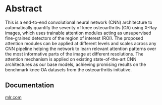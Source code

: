 # Abstract

This is a end-to-end convolutional neural network (CNN) architecture to automatically quantify the severity of knee osteoarthritis (OA) using X-Ray images, which uses trainable attention modules acting as unsupervised fine-grained detectors of the region of interest (ROI). The proposed attention modules can be applied at different levels and scales across any CNN pipeline helping the network to learn relevant attention patterns over the most informative parts of the image at different resolutions. The attention mechanism is applied on existing state-of-the-art CNN architectures as our base models, achieving promising results on the benchmark knee OA datasets from the osteoarthritis initiative.

## Documentation

[mlr.com](http://proceedings.mlr.press/v102/gorriz19a/gorriz19a.pdf)
